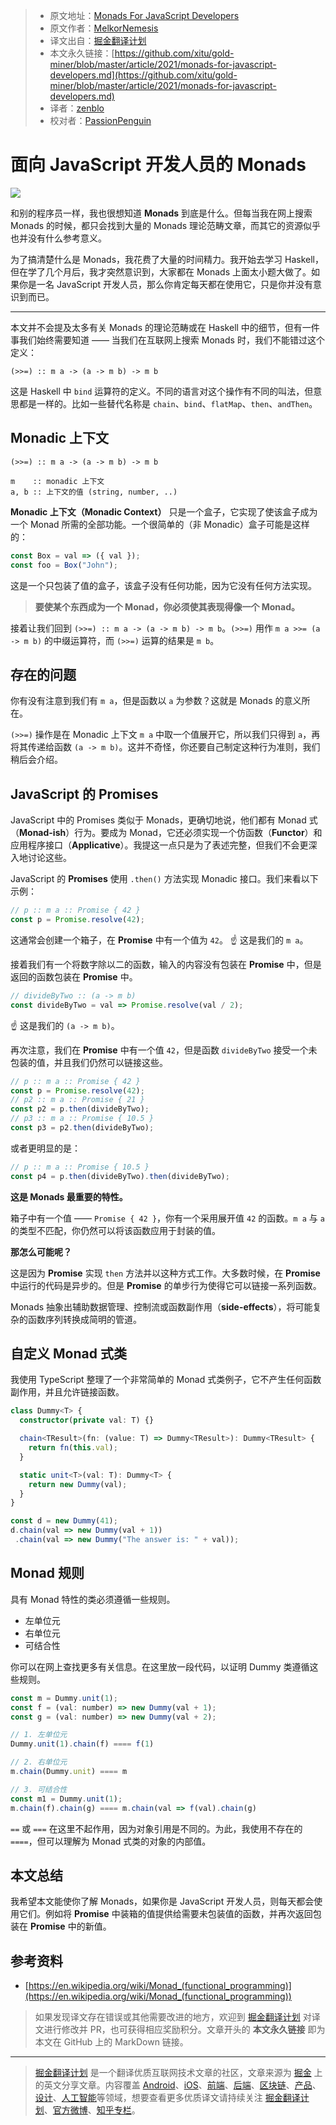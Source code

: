 > * 原文地址：[Monads For JavaScript Developers](https://js.plainenglish.io/monads-for-javascript-developers-af29819823c)
> * 原文作者：[MelkorNemesis](https://medium.com/@melkornemesis)
> * 译文出自：[掘金翻译计划](https://github.com/xitu/gold-miner)
> * 本文永久链接：[https://github.com/xitu/gold-miner/blob/master/article/2021/monads-for-javascript-developers.md](https://github.com/xitu/gold-miner/blob/master/article/2021/monads-for-javascript-developers.md)
> * 译者：[zenblo](https://github.com/zenblo)
> * 校对者：[PassionPenguin](https://github.com/PassionPenguin)

# 面向 JavaScript 开发人员的 Monads

![](https://cdn-images-1.medium.com/max/5760/1*gA2dHvfpZEylFTBuiLiKxw.jpeg)

和别的程序员一样，我也很想知道 **Monads** 到底是什么。但每当我在网上搜索 Monads 的时候，都只会找到大量的 Monads 理论范畴文章，而其它的资源似乎也并没有什么参考意义。

为了搞清楚什么是 Monads，我花费了大量的时间精力。我开始去学习 Haskell，但在学了几个月后，我才突然意识到，大家都在 Monads 上面太小题大做了。如果你是一名 JavaScript 开发人员，那么你肯定每天都在使用它，只是你并没有意识到而已。

---

本文并不会提及太多有关 Monads 的理论范畴或在 Haskell 中的细节，但有一件事我们始终需要知道 —— 当我们在互联网上搜索 Monads 时，我们不能错过这个定义：

```
(>>=) :: m a -> (a -> m b) -> m b
```

这是 Haskell 中 `bind` 运算符的定义。不同的语言对这个操作有不同的叫法，但意思都是一样的。比如一些替代名称是 `chain`、`bind`、`flatMap`、`then`、`andThen`。

## Monadic 上下文

```
(>>=) :: m a -> (a -> m b) -> m b

m    :: monadic 上下文
a, b :: 上下文的值 (string, number, ..)
```

**Monadic 上下文（Monadic Context）** 只是一个盒子，它实现了使该盒子成为一个 Monad 所需的全部功能。一个很简单的（非 Monadic）盒子可能是这样的：

```js
const Box = val => ({ val }); 
const foo = Box("John");
```

这是一个只包装了值的盒子，该盒子没有任何功能，因为它没有任何方法实现。

> **要使某个东西成为一个 Monad，你必须使其表现得像一个 Monad。**

接着让我们回到 `(>>=) :: m a -> (a -> m b) -> m b`。`(>>=)` 用作 `m a >>= (a -> m b)` 的中缀运算符，而 `(>>=)` 运算的结果是 `m b`。

## 存在的问题

你有没有注意到我们有 `m a`，但是函数以 `a` 为参数？这就是 Monads 的意义所在。

`(>>=)` 操作是在 Monadic 上下文 `m a` 中取一个值展开它，所以我们只得到 `a`，再将其传递给函数 `(a -> m b)`。这并不奇怪，你还要自己制定这种行为准则，我们稍后会介绍。

## JavaScript 的 Promises

JavaScript 中的 Promises 类似于 Monads，更确切地说，他们都有 Monad 式（**Monad-ish**）行为。要成为 Monad，它还必须实现一个仿函数（**Functor**）和应用程序接口（**Applicative**）。我提这一点只是为了表述完整，但我们不会更深入地讨论这些。

JavaScript 的 **Promises** 使用 `.then()` 方法实现 Monadic 接口。我们来看以下示例：

```js
// p :: m a :: Promise { 42 }
const p = Promise.resolve(42);
```

这通常会创建一个箱子，在 **Promise** 中有一个值为 `42`。 
☝️ 这是我们的 `m a`。

接着我们有一个将数字除以二的函数，输入的内容没有包装在 **Promise** 中，但是返回的函数包装在 **Promise** 中。

```js
// divideByTwo :: (a -> m b)
const divideByTwo = val => Promise.resolve(val / 2);
```

☝️ 这是我们的 `(a -> m b)`。

再次注意，我们在 **Promise** 中有一个值 `42`，但是函数 `divideByTwo`  接受一个未包装的值，并且我们仍然可以链接这些。

```js
// p :: m a :: Promise { 42 }
const p = Promise.resolve(42);
// p2 :: m a :: Promise { 21 }
const p2 = p.then(divideByTwo);
// p3 :: m a :: Promise { 10.5 }
const p3 = p2.then(divideByTwo);
```

或者更明显的是：

```js
// p :: m a :: Promise { 10.5 }
const p4 = p.then(divideByTwo).then(divideByTwo);
```

**这是 Monads 最重要的特性。**

箱子中有一个值 —— `Promise { 42 }`，你有一个采用展开值 `42` 的函数。`m a` 与 `a` 的类型不匹配，你仍然可以将该函数应用于封装的值。

**那怎么可能呢？**

这是因为 **Promise** 实现 `then` 方法并以这种方式工作。大多数时候，在 **Promise** 中运行的代码是异步的。但是 **Promise** 的单步行为使得它可以链接一系列函数。

Monads 抽象出辅助数据管理、控制流或函数副作用（**side-effects**），将可能复杂的函数序列转换成简明的管道。

## 自定义 Monad 式类

我使用 TypeScript 整理了一个非常简单的 Monad 式类例子，它不产生任何函数副作用，并且允许链接函数。

```ts
class Dummy<T> {
  constructor(private val: T) {}

  chain<TResult>(fn: (value: T) => Dummy<TResult>): Dummy<TResult> {
    return fn(this.val);
  }

  static unit<T>(val: T): Dummy<T> {
    return new Dummy(val);
  }
}

const d = new Dummy(41);
d.chain(val => new Dummy(val + 1))
 .chain(val => new Dummy("The answer is: " + val));
```

## Monad 规则

具有 Monad 特性的类必须遵循一些规则。

* 左单位元
* 右单位元
* 可结合性

你可以在网上查找更多有关信息。在这里放一段代码，以证明 Dummy 类遵循这些规则。

```js
const m = Dummy.unit(1);
const f = (val: number) => new Dummy(val + 1);
const g = (val: number) => new Dummy(val + 2);

// 1. 左单位元
Dummy.unit(1).chain(f) ==== f(1)

// 2. 右单位元
m.chain(Dummy.unit) ==== m

// 3. 可结合性
const m1 = Dummy.unit(1);
m.chain(f).chain(g) ==== m.chain(val => f(val).chain(g)
```

`==` 或 `===` 在这里不起作用，因为对象引用是不同的。为此，我使用不存在的 `====`，但可以理解为 Monad 式类的对象的内部值。

## 本文总结

我希望本文能使你了解 Monads，如果你是 JavaScript 开发人员，则每天都会使用它们。例如将 **Promise** 中装箱的值提供给需要未包装值的函数，并再次返回包装在 **Promise** 中的新值。

## 参考资料

* [https://en.wikipedia.org/wiki/Monad_(functional_programming)](https://en.wikipedia.org/wiki/Monad_(functional_programming))

> 如果发现译文存在错误或其他需要改进的地方，欢迎到 [掘金翻译计划](https://github.com/xitu/gold-miner) 对译文进行修改并 PR，也可获得相应奖励积分。文章开头的 **本文永久链接** 即为本文在 GitHub 上的 MarkDown 链接。

---

> [掘金翻译计划](https://github.com/xitu/gold-miner) 是一个翻译优质互联网技术文章的社区，文章来源为 [掘金](https://juejin.im) 上的英文分享文章。内容覆盖 [Android](https://github.com/xitu/gold-miner#android)、[iOS](https://github.com/xitu/gold-miner#ios)、[前端](https://github.com/xitu/gold-miner#前端)、[后端](https://github.com/xitu/gold-miner#后端)、[区块链](https://github.com/xitu/gold-miner#区块链)、[产品](https://github.com/xitu/gold-miner#产品)、[设计](https://github.com/xitu/gold-miner#设计)、[人工智能](https://github.com/xitu/gold-miner#人工智能)等领域，想要查看更多优质译文请持续关注 [掘金翻译计划](https://github.com/xitu/gold-miner)、[官方微博](http://weibo.com/juejinfanyi)、[知乎专栏](https://zhuanlan.zhihu.com/juejinfanyi)。
